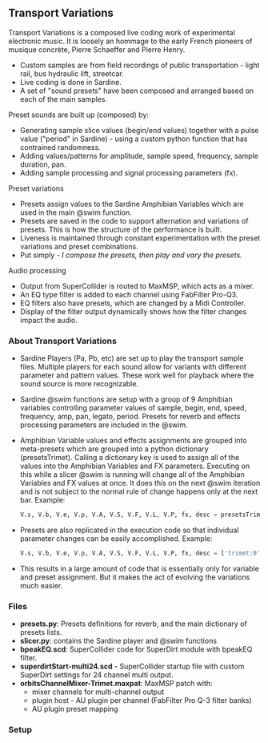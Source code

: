 ## Transport Variations

Transport Variations is a composed live coding work of experimental electronic music. It is loosely an hommage to the early French pioneers of musique concrète, Pierre Schaeffer and Pierre Henry.
- Custom samples are from field recordings of public transportation - light rail, bus hydraulic lift, streetcar.
- Live coding is done in Sardine.
- A set of "sound presets" have been composed and arranged based on each of the main samples.

Preset sounds are built up (composed) by:
- Generating sample slice values (begin/end values) together with a pulse value ("period" in Sardine) - using a custom python function that has contrained randomness.
- Adding values/patterns for amplitude, sample speed, frequency, sample duration, pan.
- Adding sample processing and signal processing parameters (fx).

Preset variations  
- Presets assign values to the Sardine Amphibian Variables which are used in the main @swim function.
- Presets are saved in the code to support alternation and variations of presets. This is how the structure of the performance is built.
- Liveness is maintained through constant experimentation with the preset variations and preset combinations.
- Put simply - *I compose the presets, then play and vary the presets.*

Audio processing  
- Output from SuperCollider is routed to MaxMSP, which acts as a mixer.
- An EQ type filter is added to each channel using FabFilter Pro-Q3.
- EQ filters also have presets, which are changed by a Midi Controller.
- Display of the filter output dynamically shows how the filter changes impact the audio.

### About Transport Variations
- Sardine Players (Pa, Pb, etc) are set up to play the transport sample files. Multiple players for each sound allow for variants with different parameter and pattern values. These work well for playback where the sound source is more recognizable.

- Sardine @swim functions are setup with a group of 9 Amphibian variables controlling parameter values of sample, begin, end, speed, frequency, amp, pan, legato, period. Presets for reverb and effects processing parameters are included in the @swim.

- Amphibian Variable values and effects assignments are grouped into meta-presets which are grouped into a python dictionary (presetsTrimet). Calling a dictionary key is used to assign all of the values into the Amphibian Variables and FX parameters. Executing on this while a slicer @swim is running will change all of the Amphibian Variables and FX values at once. It does this on the next @swim iteration and is not subject to the normal rule of change happens only at the next bar. Example:

    ```python
    V.s, V.b, V.e, V.p, V.A, V.S, V.F, V.L, V.P, fx, desc = presetsTrimet['speed1']
    ```

- Presets are also replicated in the execution code so that individual parameter changes can be easily accomplished. Example:

    ```python
    V.s, V.b, V.e, V.p, V.A, V.S, V.F, V.L, V.P, fx, desc = ['trimet:0', 0.5397, 0.775, .4, 0.8, 1, 260, 0.5, '[0 1]', {'accelerate':1, 'comb':0.1, 'shape':0.2, 'vowel':'e a'}, 'speed1']
    ```

- This results in a large amount of code that is essentially only for variable and preset assignment. But it makes the act of evolving the variations much easier.

### Files  
- **presets.py**: Presets definitions for reverb, and the main dictionary of presets lists.
- **slicer.py**: contains the Sardine player and @swim functions
- **bpeakEQ.scd**: SuperCollider code for SuperDirt module with bpeakEQ filter.
- **superdirtStart-multi24.scd** - SuperCollider startup file with custom SuperDirt settings for 24 channel multi output.
- **orbitsChannelMixer-Trimet.maxpat**: MaxMSP patch with:
    - mixer channels for multi-channel output
    - plugin host - AU plugin per channel (FabFilter Pro Q-3 filter banks)
    - AU plugin preset mapping

### Setup
